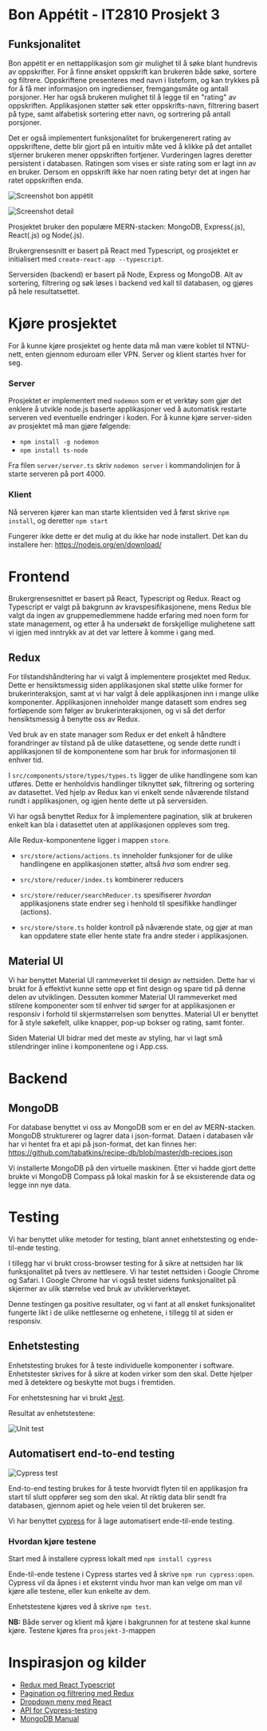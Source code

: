 # Bon Appétit - IT2810 Prosjekt 3

## Funksjonalitet

Bon appétit er en nettapplikasjon som gir mulighet til å søke blant hundrevis av oppskrifter. For å finne ønsket oppskrift kan brukeren både søke, sortere og filtrere. Oppskriftene presenteres med navn i listeform, og kan trykkes på for å få mer informasjon om ingredienser, fremgangsmåte og antall porsjoner. Her har også brukeren mulighet til å legge til en "rating" av oppskriften.
Applikasjonen støtter søk etter oppskrifts-navn, filtrering basert på type, samt alfabetisk sortering etter navn, og sortrering på antall porsjoner.

Det er også implementert funksjonalitet for brukergenerert rating av oppskriftene, dette blir gjort på en intuitiv måte ved å klikke på det antallet stjerner brukeren mener oppskriften fortjener. Vurderingen lagres deretter persistent i databasen. Ratingen som vises er siste rating som er lagt inn av en bruker. Dersom en oppskrift ikke har noen rating betyr det at ingen har ratet oppskriften enda.

![Screenshot bon appétit](src/images/Screenshot2.png)

![Screenshot detail](src/images/Screenshot1.png)

Prosjektet bruker den populære MERN-stacken: MongoDB, Express(.js), React(.js) og Node(.js).

Brukergrensesnitt er basert på React med Typescript, og prosjektet er initialisert med `create-react-app --typescript`.

Serversiden (backend) er basert på Node, Express og MongoDB. Alt av sortering, filtrering og søk løses i backend ved kall til databasen, og gjøres på hele resultatsettet.  


# Kjøre prosjektet

For å kunne kjøre prosjektet og hente data må man være koblet til NTNU-nett, enten gjennom eduroam eller VPN. 
Server og klient startes hver for seg.

### Server

Prosjektet er implementert med `nodemon` som er et verktøy som gjør det enklere å utvikle node.js baserte applikasjoner ved å automatisk restarte serveren ved eventuelle endringer i koden. For å kunne kjøre server-siden av prosjektet må man  gjøre følgende:

- `npm install -g nodemon`
- `npm install ts-node` 


Fra filen `server/server.ts` skriv `nodemon server` i kommandolinjen for å starte serveren på port 4000.

### Klient

Nå serveren kjører kan man starte klientsiden ved å først skrive `npm install`, og deretter `npm start`

Fungerer ikke dette er det mulig at du ikke har node installert. Det kan du installere her: https://nodejs.org/en/download/

  

# Frontend


Brukergrensesnittet er basert på React, Typescript og Redux. React og Typescript er valgt på bakgrunn av kravspesifikasjonene, mens Redux ble valgt da ingen av gruppemedlemmene hadde erfaring med noen form for state management, og etter å ha undersøkt de forskjellige mulighetene satt vi igjen med inntrykk av at det var lettere å komme i gang med.

  



## Redux


For tilstandshåndtering har vi valgt å implementere prosjektet med Redux. Dette er hensiktsmessig siden applikasjonen skal støtte ulike former for brukerinteraksjon, samt at vi har valgt å dele applikasjonen inn i mange ulike komponenter. Applikasjonen inneholder mange datasett som endres seg fortløpende som følger av brukerinteraksjonen, og vi så det derfor hensiktsmessig å benytte oss av Redux. 

Ved bruk av en state manager som Redux er det enkelt å håndtere forandringer av tilstand på de ulike datasettene, og sende dette rundt i applikasjonen til de komponentene som har bruk for informasjonen til enhver tid.

I `src/components/store/types/types.ts` ligger de ulike handlingene som kan utføres. Dette er henholdvis handlinger tilknyttet søk, filtrering og sortering av datasettet. Ved hjelp av Redux kan vi enkelt sende nåværende tilstand rundt i applikasjonen, og igjen hente dette ut på serversiden. 

Vi har også benyttet Redux for å implementere pagination, slik at brukeren enkelt kan bla i datasettet uten at applikasjonen oppleves som treg. 

Alle Redux-komponentene ligger i mappen `store`.

-  `src/store/actions/actions.ts` inneholder funksjoner for de ulike handlingene en applikasjonen støtter, altså _hva_ som endrer seg.

-  `src/store/reducer/index.ts` kombinerer reducers

-  `src/store/reducer/searchReducer.ts` spesifiserer _hvordan_ applikasjonens state endrer seg i henhold til spesifikke handlinger (actions).

-  `src/store/store.ts` holder kontroll på nåværende state, og gjør at man kan oppdatere state eller hente state fra andre steder i applikasjonen.

  

## Material UI
Vi har benyttet Material UI rammeverket til design av nettsiden. Dette har vi brukt for å effektivt kunne sette opp et fint design og spare tid på denne delen av utviklingen. Dessuten kommer Material UI rammeverket med stilrene komponenter som til enhver tid sørger for at applikasjonen er responsiv i forhold til skjermstørrelsen som benyttes. Material UI er benyttet for å style søkefelt, ulike knapper, pop-up bokser og rating, samt fonter.

Siden Material UI bidrar med det meste av styling, har vi lagt små stilendringer inline i komponentene og i App.css.
  

# Backend

## MongoDB

For database benyttet vi oss av MongoDB som er en del av MERN-stacken. MongoDB strukturerer og lagrer data i json-format. Dataen i databasen vår har vi hentet fra et api på json-format, det kan finnes her: https://github.com/tabatkins/recipe-db/blob/master/db-recipes.json


Vi installerte MongoDB på den virtuelle maskinen. Etter vi hadde gjort dette brukte vi MongoDB Compass på lokal maskin for å se eksisterende data og legge inn nye data.
 
  

# Testing


Vi har benyttet ulike metoder for testing, blant annet enhetstesting og ende-til-ende testing.

I tillegg har vi brukt cross-browser testing for å sikre at nettsiden har lik funksjonalitet på tvers av nettlesere. Vi har testet nettsiden i Google Chrome og Safari. I Google Chrome har vi også testet sidens funksjonalitet på skjermer av ulik størrelse ved bruk av utviklerverktøyet. 

  
Denne testingen ga positive resultater, og vi fant at all ønsket funksjonalitet fungerte likt i de ulike nettleserne og enhetene, i tillegg til at siden er responsiv.

  

## Enhetstesting

  

Enhetstesting brukes for å teste individuelle komponenter i software. Enhetstester skrives for å sikre at koden virker som den skal. Dette hjelper med å detektere og beskytte mot bugs i fremtiden.


For enhetstesning har vi brukt [Jest](https://jestjs.io/).

Resultat av enhetstestene:  

![Unit test](src/images/testScreen.png)

  

## Automatisert end-to-end testing
![Cypress test](src/images/testCypress.png)
  

End-to-end testing brukes for å teste hvorvidt flyten til en applikasjon fra start til slutt oppfører seg som den skal. At riktig data blir sendt fra databasen, gjennom apiet og hele veien til det brukeren ser.

  

Vi har benyttet [cypress](https://www.cypress.io/) for å lage automatisert ende-til-ende testing.

  

### Hvordan kjøre testene

Start med å installere cypress lokalt med `npm install cypress`

Ende-til-ende testene i Cypress startes ved å skrive `npm run cypress:open`. Cypress vil da åpnes i et eksternt vindu hvor man kan velge om man vil kjøre alle testene, eller kun enkelte av dem. 

Enhetstestene kjøres ved å skrive `npm test`. 

**NB:** Både server og klient må kjøre i bakgrunnen for at testene skal kunne kjøre. Testene kjøres fra `prosjekt-3`-mappen



  
# Inspirasjon og kilder 
- [Redux med React Typescript](https://redux.js.org/recipes/usage-with-typescript)
- [Pagination og filtrering med Redux](https://soshace.com/filtering-sorting-and-pagination-advanced-filtering-with-react-and-redux/)
- [Dropdown meny med React](https://dev.to/ramonak/react-how-to-dynamically-sort-an-array-of-objects-using-the-dropdown-with-react-hooks-195p)
- [API for Cypress-testing](https://docs.cypress.io/api/api/table-of-contents.html)
- [MongoDB Manual](https://docs.mongodb.com/manual/)